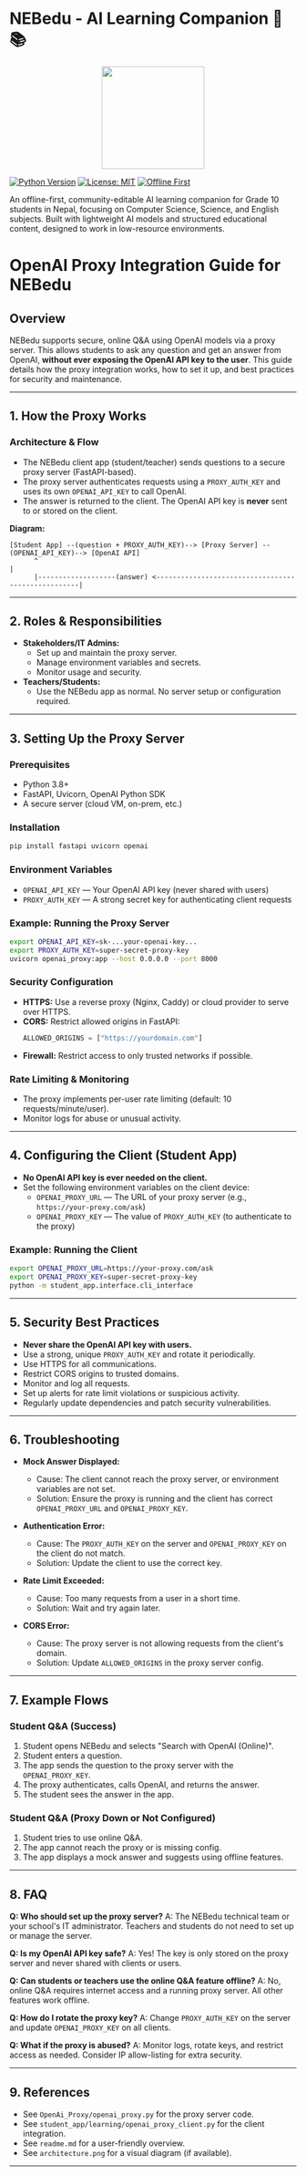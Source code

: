 # NEBedu - AI Learning Companion 🤖📚
<div align="center">
   <img height="180" width="180" src="https://github.com/user-attachments/assets/daa5d212-12b8-49e7-8d72-f8a57a7b0b46">
</div>

[![Python Version](https://img.shields.io/badge/python-3.8%2B-blue)](https://www.python.org/downloads/)
[![License: MIT](https://img.shields.io/badge/License-MIT-yellow.svg)](https://opensource.org/licenses/MIT)
[![Offline First](https://img.shields.io/badge/Offline-First-green)](https://github.com/yourusername/NEBedu)

An offline-first, community-editable AI learning companion for Grade 10 students in Nepal, focusing on Computer Science, Science, and English subjects. Built with lightweight AI models and structured educational content, designed to work in low-resource environments.


# OpenAI Proxy Integration Guide for NEBedu

## Overview

NEBedu supports secure, online Q&A using OpenAI models via a proxy server. This allows students to ask any question and get an answer from OpenAI, **without ever exposing the OpenAI API key to the user**. This guide details how the proxy integration works, how to set it up, and best practices for security and maintenance.

---

## 1. How the Proxy Works

### Architecture & Flow
- The NEBedu client app (student/teacher) sends questions to a secure proxy server (FastAPI-based).
- The proxy server authenticates requests using a `PROXY_AUTH_KEY` and uses its own `OPENAI_API_KEY` to call OpenAI.
- The answer is returned to the client. The OpenAI API key is **never** sent to or stored on the client.

**Diagram:**
```
[Student App] --(question + PROXY_AUTH_KEY)--> [Proxy Server] --(OPENAI_API_KEY)--> [OpenAI API]
      ^                                                                                 |
      |-------------------(answer) <---------------------------------------------------|
```

---

## 2. Roles & Responsibilities

- **Stakeholders/IT Admins:**
  - Set up and maintain the proxy server.
  - Manage environment variables and secrets.
  - Monitor usage and security.
- **Teachers/Students:**
  - Use the NEBedu app as normal. No server setup or configuration required.

---

## 3. Setting Up the Proxy Server

### Prerequisites
- Python 3.8+
- FastAPI, Uvicorn, OpenAI Python SDK
- A secure server (cloud VM, on-prem, etc.)

### Installation
```bash
pip install fastapi uvicorn openai
```

### Environment Variables
- `OPENAI_API_KEY` — Your OpenAI API key (never shared with users)
- `PROXY_AUTH_KEY` — A strong secret key for authenticating client requests

### Example: Running the Proxy Server
```bash
export OPENAI_API_KEY=sk-...your-openai-key...
export PROXY_AUTH_KEY=super-secret-proxy-key
uvicorn openai_proxy:app --host 0.0.0.0 --port 8000
```

### Security Configuration
- **HTTPS:** Use a reverse proxy (Nginx, Caddy) or cloud provider to serve over HTTPS.
- **CORS:** Restrict allowed origins in FastAPI:
  ```python
  ALLOWED_ORIGINS = ["https://yourdomain.com"]
  ```
- **Firewall:** Restrict access to only trusted networks if possible.

### Rate Limiting & Monitoring
- The proxy implements per-user rate limiting (default: 10 requests/minute/user).
- Monitor logs for abuse or unusual activity.

---

## 4. Configuring the Client (Student App)

- **No OpenAI API key is ever needed on the client.**
- Set the following environment variables on the client device:
  - `OPENAI_PROXY_URL` — The URL of your proxy server (e.g., `https://your-proxy.com/ask`)
  - `OPENAI_PROXY_KEY` — The value of `PROXY_AUTH_KEY` (to authenticate to the proxy)

### Example: Running the Client
```bash
export OPENAI_PROXY_URL=https://your-proxy.com/ask
export OPENAI_PROXY_KEY=super-secret-proxy-key
python -m student_app.interface.cli_interface
```

---

## 5. Security Best Practices

- **Never share the OpenAI API key with users.**
- Use a strong, unique `PROXY_AUTH_KEY` and rotate it periodically.
- Use HTTPS for all communications.
- Restrict CORS origins to trusted domains.
- Monitor and log all requests.
- Set up alerts for rate limit violations or suspicious activity.
- Regularly update dependencies and patch security vulnerabilities.

---

## 6. Troubleshooting

- **Mock Answer Displayed:**
  - Cause: The client cannot reach the proxy server, or environment variables are not set.
  - Solution: Ensure the proxy is running and the client has correct `OPENAI_PROXY_URL` and `OPENAI_PROXY_KEY`.

- **Authentication Error:**
  - Cause: The `PROXY_AUTH_KEY` on the server and `OPENAI_PROXY_KEY` on the client do not match.
  - Solution: Update the client to use the correct key.

- **Rate Limit Exceeded:**
  - Cause: Too many requests from a user in a short time.
  - Solution: Wait and try again later.

- **CORS Error:**
  - Cause: The proxy server is not allowing requests from the client's domain.
  - Solution: Update `ALLOWED_ORIGINS` in the proxy server config.

---

## 7. Example Flows

### Student Q&A (Success)
1. Student opens NEBedu and selects "Search with OpenAI (Online)".
2. Student enters a question.
3. The app sends the question to the proxy server with the `OPENAI_PROXY_KEY`.
4. The proxy authenticates, calls OpenAI, and returns the answer.
5. The student sees the answer in the app.

### Student Q&A (Proxy Down or Not Configured)
1. Student tries to use online Q&A.
2. The app cannot reach the proxy or is missing config.
3. The app displays a mock answer and suggests using offline features.

---

## 8. FAQ

**Q: Who should set up the proxy server?**
A: The NEBedu technical team or your school's IT administrator. Teachers and students do not need to set up or manage the server.

**Q: Is my OpenAI API key safe?**
A: Yes! The key is only stored on the proxy server and never shared with clients or users.

**Q: Can students or teachers use the online Q&A feature offline?**
A: No, online Q&A requires internet access and a running proxy server. All other features work offline.

**Q: How do I rotate the proxy key?**
A: Change `PROXY_AUTH_KEY` on the server and update `OPENAI_PROXY_KEY` on all clients.

**Q: What if the proxy is abused?**
A: Monitor logs, rotate keys, and restrict access as needed. Consider IP allow-listing for extra security.

---

## 9. References
- See `OpenAi_Proxy/openai_proxy.py` for the proxy server code.
- See `student_app/learning/openai_proxy_client.py` for the client integration.
- See `readme.md` for a user-friendly overview.
- See `architecture.png` for a visual diagram (if available).

--- 